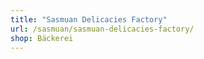 ```yaml
---
title: "Sasmuan Delicacies Factory"
url: /sasmuan/sasmuan-delicacies-factory/
shop: Bäckerei
---
```

